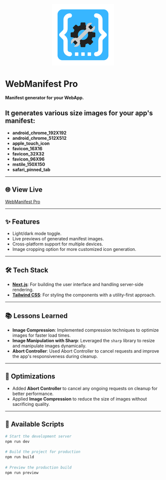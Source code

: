 <p align="center">
  <img src="public/webmanifest_pro_logo.png" alt="WebManifest Pro" height="200" />
</p>

# WebManifest Pro

**Manifest generator for your WebApp.**

## It generates various size images for your app's manifest:

- **android_chrome_192X192**
- **android_chrome_512X512**
- **apple_touch_icon**
- **favicon_16X16**
- **favicon_32X32**
- **favicon_96X96**
- **mstile_150X150**
- **safari_pinned_tab**

---

## 🌐 View Live

[WebManifest Pro](https://webmanifest-pro.vercel.app/)

---

## ✨ Features

- Light/dark mode toggle.
- Live previews of generated manifest images.
- Cross-platform support for multiple devices.
- Image cropping option for more customized icon generation.

---

## 🛠️ Tech Stack

- **[Next.js](https://nextjs.org/)**: For building the user interface and handling server-side rendering.
- **[Tailwind CSS](https://tailwindcss.com/)**: For styling the components with a utility-first approach.

---

## 📚 Lessons Learned

- **Image Compression**: Implemented compression techniques to optimize images for faster load times.
- **Image Manipulation with Sharp**: Leveraged the `sharp` library to resize and manipulate images dynamically.
- **Abort Controller**: Used Abort Controller to cancel requests and improve the app's responsiveness during cleanup.

---

## 🚀 Optimizations

- Added **Abort Controller** to cancel any ongoing requests on cleanup for better performance.
- Applied **Image Compression** to reduce the size of images without sacrificing quality.

---

## 📄 Available Scripts

```bash
# Start the development server
npm run dev

# Build the project for production
npm run build

# Preview the production build
npm run preview
```
